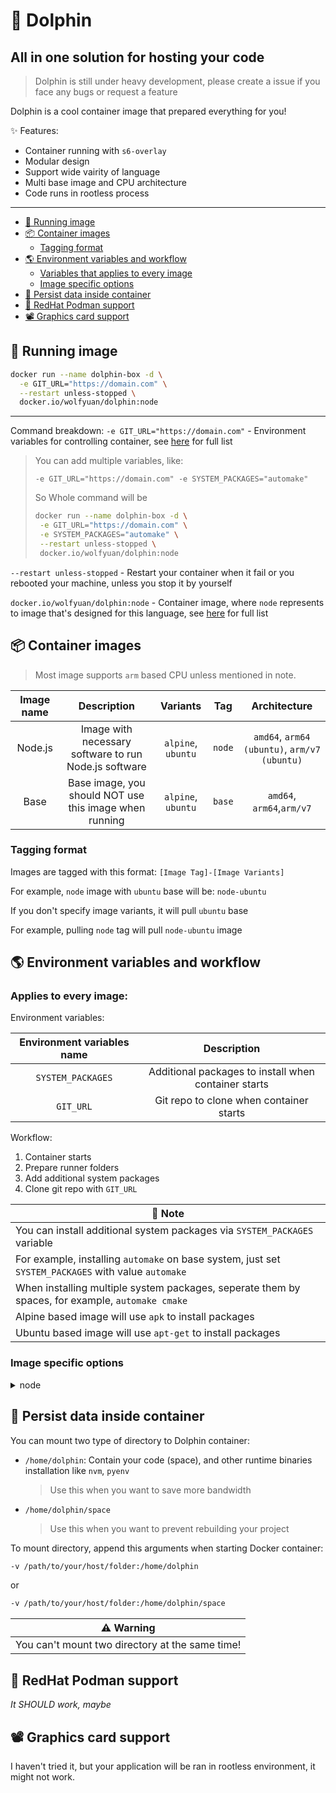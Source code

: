 # 🐬 Dolphin
## All in one solution for hosting your code

> Dolphin is still under heavy development, please create a issue if you face any bugs or request a feature

Dolphin is a cool container image that prepared everything for you!

✨ Features:
- Container running with `s6-overlay`
- Modular design
- Support wide vairity of language
- Multi base image and CPU architecture
- Code runs in rootless process

---

- [🏃 Running image](#🏃-running-image)
- [📦️ Container images](#📦️-container-images)
  - [Tagging format](#tagging-format)
- [🌎️ Environment variables and workflow](#🌎️-environment-variables-and-workflow)
  - [Variables that applies to every image](#applies-to-every-image)
  - [Image specific options](#image-specific-options)
- [💾 Persist data inside container](#💾-persist-data-inside-container)
- [🎩 RedHat Podman support](#🎩-redhat-podman-support)
- [📽️ Graphics card support](#📽️-graphics-card-support)

## 🏃 Running image

```bash
docker run --name dolphin-box -d \
  -e GIT_URL="https://domain.com" \
  --restart unless-stopped \
  docker.io/wolfyuan/dolphin:node
```
---

Command breakdown:
`-e GIT_URL="https://domain.com"` - Environment variables for controlling container, see [here](#🌎️-environment-variables-and-workflow) for full list

> You can add multiple variables, like:
>
> `-e GIT_URL="https://domain.com" -e SYSTEM_PACKAGES="automake"`
>
> So Whole command will be
>  ```bash
> docker run --name dolphin-box -d \
>   -e GIT_URL="https://domain.com" \
>   -e SYSTEM_PACKAGES="automake" \
>   --restart unless-stopped \
>   docker.io/wolfyuan/dolphin:node
> ```

`--restart unless-stopped` - Restart your container when it fail or you rebooted your machine, unless you stop it by yourself

`docker.io/wolfyuan/dolphin:node` - Container image, where `node` represents to image that's designed for this language, see [here](#📦️-container-images) for full list

## 📦️ Container images

> Most image supports `arm` based CPU unless mentioned in note.

| Image name |                       Description                      |      Variants      |   Tag  |                 Architecture                 |
| :--------: | :----------------------------------------------------: | :----------------: | :----: | :------------------------------------------: |
|   Node.js  |  Image with necessary software to run Node.js software | `alpine`, `ubuntu` | `node` | `amd64`, `arm64 (ubuntu)`, `arm/v7 (ubuntu)` |
|    Base    | Base image, you should NOT use this image when running | `alpine`, `ubuntu` | `base` |           `amd64`, `arm64`,`arm/v7`          |

### Tagging format

Images are tagged with this format: `[Image Tag]-[Image Variants]`

For example, `node` image with `ubuntu` base will be: `node-ubuntu`

If you don't specify image variants, it will pull `ubuntu` base

For example, pulling `node` tag will pull `node-ubuntu` image

## 🌎️ Environment variables and workflow

### Applies to every image:

Environment variables:

| Environment variables name |                      Description                     |
| :------------------------: | :--------------------------------------------------: |
|      `SYSTEM_PACKAGES`     | Additional packages to install when container starts |
|          `GIT_URL`         |        Git repo to clone when container starts       |

Workflow:

1. Container starts
2. Prepare runner folders
3. Add additional system packages
4. Clone git repo with `GIT_URL`

| 📝 Note                                                                                             |
| --------------------------------------------------------------------------------------------------- |
| You can install additional system packages via `SYSTEM_PACKAGES` variable                           |
| For example, installing `automake` on base system, just set `SYSTEM_PACKAGES` with value `automake` |
| When installing multiple system packages, seperate them by spaces, for example, `automake cmake`    |
| Alpine based image will use `apk` to install packages                                               |
| Ubuntu based image will use `apt-get` to install packages                                           |

### Image specific options

<details>
<summary>node</summary>

Environment variables:

| Environment variables name |                        Description                        |
|:--------------------------:|:---------------------------------------------------------:|
|       `NODE_VERSION`       |       Node.js version to install, overrides `.nvmrc`      |
|     `NODE_START_SCRIPT`    | Script to run when container finished running init script |

Workflow:

1. Container start
2. [Base image initialize](#applies-to-every-image)
3. Install Node.js via `NODE_VERSION` or `.nvmrc` in your project
4. Install npm packages via detected package manager
5. Run build script via detected package manager if presents
6. Start Node.js process via `NODE_START_SCRIPT` or script in `package.json` via detected package manager

| 📝 Note                                           |
| ------------------------------------------------- |
| Supported package managers: `pnpm`, `yarn`, `npm` |

| 📝 Note                                  |
|------------------------------------------|
| In package manager: `pnpm > yarn > npm`  |
| In node version: `NODE_VERSION > .nvmrc` |

</details>

## 💾 Persist data inside container

You can mount two type of directory to Dolphin container:
- `/home/dolphin`: Contain your code (space), and other runtime binaries installation like `nvm`, `pyenv`
  > Use this when you want to save more bandwidth
- `/home/dolphin/space`
  > Use this when you want to prevent rebuilding your project

To mount directory, append this arguments when starting Docker container:

```bash
-v /path/to/your/host/folder:/home/dolphin
```
or
```bash
-v /path/to/your/host/folder:/home/dolphin/space
```

| ⚠️ Warning                                       |
|-------------------------------------------------|
| You can't mount two directory at the same time! |

## 🎩 RedHat Podman support

*It SHOULD work, maybe*

## 📽️ Graphics card support

I haven't tried it, but your application will be ran in rootless environment, it might not work.
